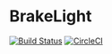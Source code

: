 # BrakeLight
[![Build Status](https://travis-ci.org/KennethYo/BrakeLight.svg?branch=master)](https://travis-ci.org/KennethYo/BrakeLight) [![CircleCI](https://circleci.com/gh/KennethYo/BrakeLight/tree/master.svg?style=svg)](https://circleci.com/gh/KennethYo/BrakeLight/tree/master)